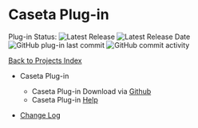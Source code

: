 # Caseta Plug-in

Plug-in Status: 
![Latest Release](https://img.shields.io/github/v/release/rebel7580/Lutron-Caseta-Plugin-for-HomeVisionXL?label=Release?style=plastic)
![Latest Release Date](https://img.shields.io/github/release-date/rebel7580/Lutron-Caseta-Plugin-for-HomeVisionXL?label=Latest%20Release%20Date&style=plastic) ![GitHub plug-in last commit](https://img.shields.io/github/last-commit/rebel7580/Lutron-Caseta-Plugin-for-HomeVisionXL?style=plastic) ![GitHub commit activity](https://img.shields.io/github/commit-activity/m/rebel7580/Lutron-Caseta-Plugin-for-HomeVisionXL?style=plastic)

[Back to Projects Index](/index)

* Caseta Plug-in
  * Caseta Plug-in Download via [Github](https://github.com/rebel7580/Lutron-Caseta-Plugin-for-HomeVisionXL)
  * Caseta Plug-in [Help](Caseta_Help)


* [Change Log](https://github.com/rebel7580/Lutron-Caseta-Plugin-for-HomeVisionXL/wiki/Change-Log)
